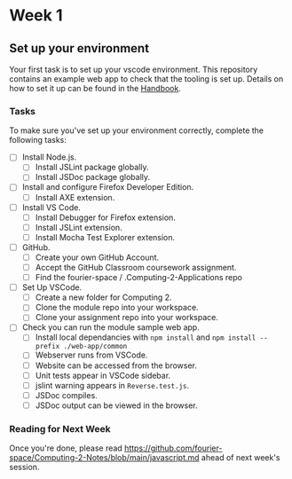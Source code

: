 # Week 1
## Set up your environment
Your first task is to set up your vscode environment.
This repository contains an example web app to check that the tooling is set up.
Details on how to set it up can be found in the
[Handbook](https://github.com/fourier-space/Computing-2-Applications).

### Tasks

To make sure you've set up your environment correctly,
complete the following tasks:

* [ ] Install Node.js.
  * [ ] Install JSLint package globally.
  * [ ] Install JSDoc package globally.
* [ ] Install and configure Firefox Developer Edition.
  * [ ] Install AXE extension.
* [ ] Install VS Code.
  * [ ] Install Debugger for Firefox extension.
  * [ ] Install JSLint extension.
  * [ ] Install Mocha Test Explorer extension.
* [ ] GitHub.
  * [ ] Create your own GitHub Account.
  * [ ] Accept the GitHub Classroom coursework assignment.
  * [ ] Find the  fourier-space / .Computing-2-Applications repo
* [ ] Set Up VSCode.
  * [ ] Create a new folder for Computing 2.
  * [ ] Clone the module repo into your workspace.
  * [ ] Clone your assignment repo into your workspace.
* [ ] Check you can run the module sample web app.
  * [ ] Install local dependancies with `npm install` and `npm install --prefix ./web-app/common`
  * [ ] Webserver runs from VSCode.
  * [ ] Website can be accessed from the browser.
  * [ ] Unit tests appear in VSCode sidebar.
  * [ ] jslint warning appears in `Reverse.test.js`.
  * [ ] JSDoc compiles.
  * [ ] JSDoc output can be viewed in the browser.

### Reading for Next Week
Once you're done, please read
https://github.com/fourier-space/Computing-2-Notes/blob/main/javascript.md
ahead of next week's session.
